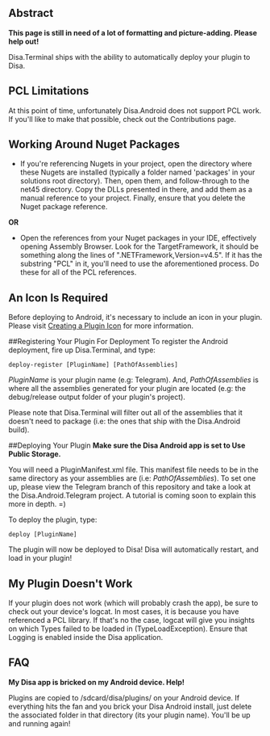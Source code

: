 ## Abstract

**This page is still in need of a lot of formatting and picture-adding. Please help out!**

Disa.Terminal ships with the ability to automatically deploy your plugin to Disa.

## PCL Limitations
At this point of time, unfortunately Disa.Android does not support PCL work. If you'll like to make that possible, check out the Contributions page.

## Working Around Nuget Packages
* If you're referencing Nugets in your project, open the directory where these Nugets are installed (typically a folder named 'packages' in your solutions root directory). Then, open them, and follow-through to the net45 directory. Copy the DLLs presented in there, and add them as a manual reference to your project. Finally, ensure that you delete the Nuget package reference.

**OR**

* Open the references from your Nuget packages in your IDE, effectively opening Assembly Browser. Look for the TargetFramework, it should be something along the lines of ".NETFramework,Version=v4.5". If it has the substring "PCL" in it, you'll need to use the aforementioned process. Do these for all of the PCL references.

## An Icon Is Required
Before deploying to Android, it's necessary to include an icon in your plugin. Please visit [Creating a Plugin Icon](https://github.com/Disa-im/DisaOpenSource/wiki/Creating-A-Plugin-Icon) for more information.

##Registering Your Plugin For Deployment
To register the Android deployment, fire up Disa.Terminal, and type:

`deploy-register [PluginName] [PathOfAssemblies]`

_PluginName_ is your plugin name (e.g: Telegram). And, _PathOfAssemblies_ is where all the assemblies generated for your plugin are located (e.g: the debug/release output folder of your plugin's project). 

Please note that Disa.Terminal will filter out all of the assemblies that it doesn't need to package (i.e: the ones that ship with the Disa.Android build).

##Deploying Your Plugin
**Make sure the Disa Android app is set to Use Public Storage.**

You will need a PluginManifest.xml file. This manifest file needs to be in the same directory as your assemblies are (i.e: _PathOfAssemblies_). To set one up, please view the Telegram branch of this repository and take a look at the Disa.Android.Telegram project. A tutorial is coming soon to explain this more in depth. =)

To deploy the plugin, type:

`deploy [PluginName]`

The plugin will now be deployed to Disa! Disa will automatically restart, and load in your plugin!

## My Plugin Doesn't Work
If your plugin does not work (which will probably crash the app), be sure to check out your device's logcat. In most cases, it is because you have referenced a PCL library. If that's no the case, logcat will give you insights on which Types failed to be loaded in (TypeLoadException). Ensure that Logging is enabled inside the Disa application.

## FAQ
__My Disa app is bricked on my Android device. Help!__

Plugins are copied to /sdcard/disa/plugins/ on your Android device. If everything hits the fan and you brick your Disa Android install, just delete the associated folder in that directory (its your plugin name). You'll be up and running again!
















